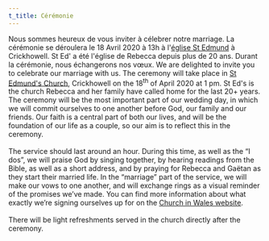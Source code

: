 ```yaml
---
t_title: Cérémonie
---
```


Nous sommes heureux de vous inviter à célebrer notre marriage. La cérémonie se déroulera le 18 Avril 2020 à 13h à l'<a href="https://goo.gl/maps/WJeW6gKCzVGUh4BV7" target="_blank">église St Edmund</a> à Crickhowell. St Ed' a été l'église de Rebecca depuis plus de 20 ans. Durant la cérémonie, nous échangerons nos vœux.
We are delighted to invite you to celebrate our marriage with us. The ceremony will take place in <a href="https://goo.gl/maps/WJeW6gKCzVGUh4BV7" target="_blank">St Edmund's Church</a>, Crickhowell on the 18<sup>th</sup> of April 2020 at 1 pm. St Ed's is the church Rebecca and her family have called home for the last 20+ years. The ceremony will be the most important part of our wedding day, in which we will commit ourselves to one another before God, our family and our friends.  Our faith is a central part of both our lives, and will be the foundation of our life as a couple, so our aim is to reflect this in the ceremony.
<br><br>
The service should last around an hour. During this time, as well as the “I dos”, we will praise God by singing together, by hearing readings from the Bible, as well as a short address, and by praying for Rebecca and Gaëtan as they start their married life. In the “marriage” part of the service, we will make our vows to one another, and will exchange rings as a visual reminder of the promises we’ve made. You can find more information about what exactly we’re signing ourselves up for on the <a href="https://www.churchinwales.org.uk/en/life-events/weddings/" target = "_blank"> Church in Wales website</a>.
<br><br>
There will be light refreshments served in the church directly after the ceremony.
